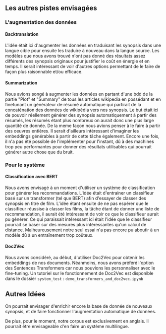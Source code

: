 ## Les autres pistes envisagées 

### L'augmentation des données

#### Backtranslation

L'idée était ici d'augmenter les données en traduisant les synopsis dans une langue cible pour ensuite les traduire à nouveau dans la langue source.
Les modèles que nous avons trouvé n'ont pas donné des résultats assez différents des synopsis originaux pour justifier le coût en énergie et en temps.
Il serait intéressant de voir d'autres options permettant de le faire de façon plus raisonnable et/ou efficace.

#### Summarization

Nous avions songé à augmenter les données en partant d'une bdd de la partie "Plot" et "Summary" de tous les articles wikipedia en possédant et en finetunant un générateur de résumé automatique qui partirait de la concaténation des données de wikipédia vers nos synopsis.
Le but était ici de pouvoir réellement générer des synopsis automatiquement à partir des résumés, les résumés étant plus nombreux on aurait donc une plus large quantité de donnée.
De la meme façon nous avions penser à le faire à partir des oeuvres entières.
Il serait d'ailleurs intéressant d'imaginer les embeddings générables à partir de cette tâche également.
Encore une fois, il n'a pas été possible de l'implémenter pour l'instant, dû à des machines trop peu performantes pour donner des résultats utilisables qui pourrait générer autre chose que du bruit.

### Pour le système

#### Classification avec BERT

Nous avons envisagé à un moment d'utiliser un système de classification pour générer les recommandations. L'idée était d'entrainer un classifieur basé sur un transformer (tel que BERT) afin d'essayer de classer des synopsis en titre de film. 
L'idée étant ensuite de ne pas espérer que le classifieur réussise à classer les films, la tâche étant de donner une liste de recommandation, il aurait été intéressant de voir ce que le classifieur aurait pu générer.
Ce qui paraissait intéressant ici était l'idée que le classifieur pourrait se baser sur des mesures plus intéressantes qu'un  calcul de distance. Malheureusement notre seul essai n'a pas encore pu aboutir à un modèle dû à un entraînement trop coûteux.

#### Doc2Vec

Nous avons considéré, au début, d'utiliser Doc2Vec pour obtenir les embeddings de nos documents. Néanmoins, nous avons préféré l'option des Sentences Transformers car nous pouvions les personnaliser avec le fine-tuning. Un tutoriel sur le fonctionnement de Doc2Vec est disponible dans le dossier `system_test` : `demo_transformers_and_doc2vec.ipynb`

####

## Autres Idées

On pourrait envisager d'enrichir encore la base de donnée de nouveaux synopsis, et de faire fonctionner l'augmentation automatique de données. 

De plus, pour le moment, notre corpus est exclusivement en anglais. Il pourrait être envisageable d'en faire un système multilingue. 
